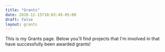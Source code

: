 ```yaml
---
title: "Grants"
date: 2020-12-15T10:03:49-05:00
draft: false
layout: grants
---
```


This is my Grants page. Below you'll find projects that I'm involved in that have successfully been awarded grants!

